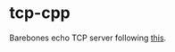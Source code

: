 # tcp-cpp

Barebones echo TCP server following [this](https://www.youtube.com/watch?v=cNdlrbZSkyQ).
